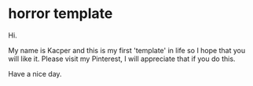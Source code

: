 # horror template

Hi.

My name is Kacper and this is my first 'template' in life so
I hope that you will like it.
Please visit my Pinterest, 
I will appreciate that if you do this. 

Have a nice day.

 
